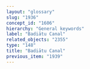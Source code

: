```yaml
---
layout: "glossary"
slug: "1936"
concept_id: "1606"
hierarchy: "General keywords"
label: "Badiātu Canal"
related_objects: "2355"
type: "148"
title: "Badiātu Canal"
previous_item: "1939"
---
```

